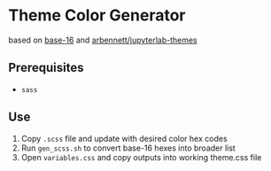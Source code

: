 # Theme Color Generator

based on [base-16](https://github.com/chriskempson/base16) and
[arbennett/jupyterlab-themes](https://github.com/arbennett/jupyterlab-themes)

## Prerequisites

- `sass`

## Use

1. Copy `.scss` file and update with desired color hex codes
1. Run `gen_scss.sh` to convert base-16 hexes into broader list
1. Open `variables.css` and copy outputs into working theme.css file
